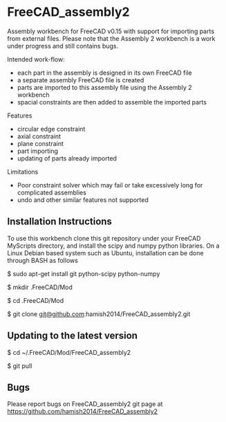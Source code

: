 FreeCAD_assembly2
=================

Assembly workbench for FreeCAD v0.15 with support for importing parts from external files.
Please note that the Assembly 2 workbench is a work under progress and still contains bugs.

Intended work-flow:
  * each part in the assembly is designed in its own FreeCAD file
  * a separate assembly FreeCAD file is created
  * parts are imported to this assembly file using the Assembly 2 workbench
  * spacial constraints are then added to assemble the imported parts

Features
  * circular edge constraint
  * axial constraint
  * plane constraint
  * part importing 
  * updating of parts already imported

Limitations
  * Poor constraint solver which may fail or take excessively long for complicated assemblies
  * undo and other similar features not supported


Installation Instructions
-------------------------

To use this workbench clone this git repository under your FreeCAD MyScripts directory, and install the scipy and numpy python libraries.
On a Linux Debian based system such as Ubuntu, installation can be done through BASH as follows

  $ sudo apt-get install git python-scipy python-numpy

  $ mkdir .FreeCAD/Mod

  $ cd .FreeCAD/Mod

  $ git clone git@github.com:hamish2014/FreeCAD_assembly2.git


Updating to the latest version
------------------------------

  $ cd ~/.FreeCAD/Mod/FreeCAD_assembly2

  $ git pull


Bugs
----

Please report bugs on FreeCAD_assembly2 git page at https://github.com/hamish2014/FreeCAD_assembly2